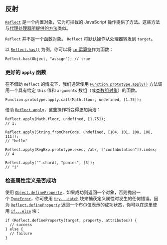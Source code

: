 ## 反射
[`Reflect`](https://developer.mozilla.org/zh-CN/docs/Web/JavaScript/Reference/Global_Objects/Reflect) 是一个内置对象，它为可拦截的 JavaScript 操作提供了方法。这些方法与[代理处理器所提供的方法](https://developer.mozilla.org/zh-CN/docs/Web/JavaScript/Reference/Global_Objects/Proxy/Proxy)类似。

`Reflect` 并不是一个函数对象。
`Reflect` 将默认操作从处理器转发到 `target`。

以 [`Reflect.has()`](https://developer.mozilla.org/zh-CN/docs/Web/JavaScript/Reference/Global_Objects/Reflect/has) 为例，你可以将 [`in` 运算符](https://developer.mozilla.org/zh-CN/docs/Web/JavaScript/Reference/Operators/in)作为函数：

```
Reflect.has(Object, "assign"); // true
```

### 更好的 `apply` 函数

在不借助 `Reflect` 的情况下，我们通常使用 [`Function.prototype.apply()`](https://developer.mozilla.org/zh-CN/docs/Web/JavaScript/Reference/Global_Objects/Function/apply) 方法调用一个具有给定 `this` 值和 `arguments` 数组（或[类数组对象](https://developer.mozilla.org/zh-CN/docs/Web/JavaScript/Guide/Indexed_collections#%E4%BD%BF%E7%94%A8%E7%B1%BB%E6%95%B0%E7%BB%84%E5%AF%B9%E8%B1%A1)）的函数。

```
Function.prototype.apply.call(Math.floor, undefined, [1.75]);
```

借助 [`Reflect.apply`](https://developer.mozilla.org/zh-CN/docs/Web/JavaScript/Reference/Global_Objects/Reflect/apply)，这些操作将变得更加简洁：
```
Reflect.apply(Math.floor, undefined, [1.75]);
// 1;

Reflect.apply(String.fromCharCode, undefined, [104, 101, 108, 108, 111]);
// "hello"

Reflect.apply(RegExp.prototype.exec, /ab/, ["confabulation"]).index;
// 4

Reflect.apply("".charAt, "ponies", [3]);
// "i"
```

### 检查属性定义是否成功
使用 [`Object.defineProperty`](https://developer.mozilla.org/zh-CN/docs/Web/JavaScript/Reference/Global_Objects/Object/defineProperty)，如果成功则返回一个对象，否则抛出一个 [`TypeError`](https://developer.mozilla.org/zh-CN/docs/Web/JavaScript/Reference/Global_Objects/TypeError)，你可使用 [`try...catch`](https://developer.mozilla.org/zh-CN/docs/Web/JavaScript/Reference/Statements/try...catch) 块来捕获定义属性时发生的任何错误。因为 [`Reflect.defineProperty`](https://developer.mozilla.org/zh-CN/docs/Web/JavaScript/Reference/Global_Objects/Reflect/defineProperty) 返回一个布尔值表示的成功状态，你可以在这里使用 [`if...else`](https://developer.mozilla.org/zh-CN/docs/Web/JavaScript/Reference/Statements/if...else) 块：

```
if (Reflect.defineProperty(target, property, attributes)) {
  // success
} else {
  // failure
}
```